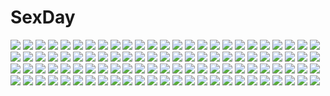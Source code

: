 # SexDay
![](https://konachan.com/image/a251f075725ede5b699cba2a16661647/Konachan.com%20-%20250409%202girls%20brown_hair%20card_captor_sakura%20daidouji_tomoyo%20flowers%20green_eyes%20japanese_clothes%20kinomoto_sakura%20long_hair%20petals%20short_hair%20siam_%28meow13%29.jpg)
![](https://konachan.com/image/678636f15db8fa7f2697f3b3acc87bea/Konachan.com%20-%20181306%20berlinetta%20building%20dress%20ibaraki%20long_hair%20original%20paper%20pink_eyes%20pink_hair%20pixiv_fantasia%20scarf.jpg)
![](https://konachan.com/jpeg/cef5b15e21cdf1ab28d172781a10ca26/Konachan.com%20-%20149727%20akemi_homura%20blue_eyes%20dress%20kyuubee%20long_hair%20mahou_shoujo_madoka_magica%20nyanya.jpg)
![](https://konachan.com/image/73ff53f28bac9b781a10ac2bac391f72/Konachan.com%20-%20161466%20ayanami_rei%20neon_genesis_evangelion%20soryu_asuka_langley%20zivrill.jpg)
![](https://konachan.com/image/ddb464f69d9ec6c08747826e672e7656/Konachan.com%20-%20117248%20dress%20flandre_scarlet%20hat%20hong_meiling%20ichihina%20izayoi_sakuya%20maid%20red_eyes%20remilia_scarlet%20touhou%20vampire%20wings.jpg)
![](https://konachan.com/image/bb222488effe4e7e3f54dda0c4418112/Konachan.com%20-%20205660%20black_hair%20original%20pixiv_fantasia%20short_hair%20stairs%20swd3e2.jpg)
![](https://konachan.com/jpeg/65348e70ccd7b0dd99f778ad8d44e06e/Konachan.com%20-%20281107%20animal_ears%20bell%20cherry_blossoms%20fang%20flowers%20foxgirl%20japanese_clothes%20long_hair%20miko%20original%20red_eyes%20saeki_touma%20tail%20white_hair.jpg)
![](https://konachan.com/jpeg/6e9d9ce1098c8a66ebca4ca4ebdb7a5f/Konachan.com%20-%2034660%20hiiragi_kagami%20lucky_star.jpg)
![](https://konachan.com/image/2c5dce143a4212173b1ebad73002c0f0/Konachan.com%20-%20168986%20animal%20ao_oni%20blood%20braids%20cat%20dress%20flowers%20glasses%20gray_eyes%20gray_hair%20ib%20ib_%28ib%29%20kneehighs%20knife%20long_hair%20madotsuki%20rose%20scarf%20skirt%20weapon.jpg)
![](https://konachan.com/image/64232d3bfc4c24a648154b3a9200426a/Konachan.com%20-%2063915%20favorite%20game_cg%20hoshizora_no_memoria%20tagme.jpg)
![](https://konachan.com/image/a5af8c32bfcfcaa3e97c8ff6b3386b70/Konachan.com%20-%2047632%20ichinokuro_arisu%20kusuriya_daisuke%20mushiuta%20ruroo%20tagme.jpg)
![](https://konachan.com/image/09e829e153d0dd307e019e0a914f5f27/Konachan.com%20-%2031101%20code_geass%20euphemia_li_britannia%20lelouch_lamperouge%20male.jpg)
![](https://konachan.com/jpeg/e31c63afad9001479233e1088a82f01e/Konachan.com%20-%2082968%20aircraft%20blue_eyes%20blush%20bow%20bra%20building%20city%20index%20long_hair%20panties%20rain%20short_hair%20skirt%20socks%20tonoimo%20tree%20underwear%20water%20wet%20windmill%20wink.jpg)
![](https://konachan.com/jpeg/8f0b1c4b4a3819e1fd38beccd7fba8e3/Konachan.com%20-%20205617%202girls%20blush%20brown_eyes%20brown_hair%20catgirl%20chibi%20fang%20game_cg%20green_eyes%20headband%20long_hair%20neko_works%20nekopara%20orange_hair%20sayori%20short_hair%20tail.jpg)
![](https://konachan.com/image/1ef3ac091295a0b0f4840aa2481a2d7b/Konachan.com%20-%20283993%20anal%20anthropomorphism%20ass%20breasts%20brown_eyes%20censored%20fingering%20gloves%20headband%20long_hair%20nipples%20nude%20penis%20sex%20signed%20white_hair%20windforcelan.jpg)
![](https://konachan.com/jpeg/04aab47fcd9c06fdcf76eaa1b4b99794/Konachan.com%20-%20214598%20blonde_hair%20blue_eyes%20bow%20flowers%20medicine_melancholy%20nori_%28stak819%29%20short_hair%20skirt%20touhou.jpg)
![](https://konachan.com/image/2b5c0f361473581606b70822eabd149c/Konachan.com%20-%20107140%20enoshima_iki%20gloves%20gun%20long_hair%20original%20purple_eyes%20purple_hair%20uniform%20weapon.jpg)
![](https://konachan.com/image/74723a55291cac879d081537f02061bd/Konachan.com%20-%2020954%20tagme.jpg)
![](https://konachan.com/image/2e2680ecb036776349876a9f38a39f52/Konachan.com%20-%20260830%20animal%20brown_eyes%20brown_hair%20cat%20clouds%20imo_bouya%20motorcycle%20original%20scenic%20school_uniform%20short_hair%20skirt%20sky%20water.jpg)
![](https://konachan.com/jpeg/64369a6c515a8e55c6845dad0a139e8f/Konachan.com%20-%20256583%20aliasing%20blonde_hair%20breasts%20green_eyes%20hajimete_no_gal%20long_hair%20ponytail%20ribbons%20skirt%20tagme_%28artist%29%20thighhighs%20yame_yukana.jpg)
![](https://konachan.com/jpeg/1a1d9d4e91d3c6c56f111203ac368eeb/Konachan.com%20-%20299479%20azur_lane%20black_hair%20breasts%20chinese_clothes%20chinese_dress%20cleavage%20cuboon%20elbow_gloves%20gloves%20gradient%20heart%20long_hair%20red_eyes%20signed%20thighhighs.jpg)
![](https://konachan.com/image/248f6893fca084dc5e1af25b41b6370b/Konachan.com%20-%20184926%20garyoh%20nobody%20original%20reflection%20scenic.jpg)
![](https://konachan.com/image/6d23062ce99d2f0c390e408ef2f38352/Konachan.com%20-%2034021%20alucard%20gun%20hellsing%20weapon.gif)
![](https://konachan.com/jpeg/fe5a65bcb85b7ce1fb26eaa40007cdf9/Konachan.com%20-%20183380%20aircraft%20animal%20bird%20boots%20clouds%20gloves%20goggles%20gray_hair%20hinapikorin%20long_hair%20male%20motorcycle%20original%20scarf%20short_hair%20sunset.jpg)
![](https://konachan.com/jpeg/5e3c982559631bd4c0a33b63c595a18a/Konachan.com%20-%20121562%20game_cg%20isami_hayato%20pulltop%20sanemaki_nozomi%20shinsei_ni_shite_okasubekarazu%20watari_masahito.jpg)
![](https://konachan.com/jpeg/66edae24e26a0d17f56ab6846d016cce/Konachan.com%20-%20223046%20digimon%20greymon%20hajime%20yagami_taichi.jpg)
![](https://konachan.com/jpeg/a8b54f089456ef29ace8d55c837acab8/Konachan.com%20-%20207833%20all_male%20animal_ears%20anthropomorphism%20bow%20close%20felicia-val%20five_nights_at_freddy%27s%20male%20purple_hair%20red_eyes%20tie%20withered_bonnie.jpg)
![](https://konachan.com/image/113cd675bba3c5ea2b88d71bc87b35c8/Konachan.com%20-%20173616%20ass%20black_hair%20blue_eyes%20blue_hair%20blush%20cum%20escu%3Ade%20kokonoka%20logo%20long_hair%20red_eyes%20red_hair%20sensui_bu%21%20short_hair%20swimsuit%20water%20wet%20wink.jpg)
![](https://konachan.com/image/72a0d6ac097373eb79b55f10baa303e1/Konachan.com%20-%20145825%20monorino%20school_uniform%20tagme%20thighhighs.jpg)
![](https://konachan.com/image/d1c1c1d565913b88f0bf183cce7a79fc/Konachan.com%20-%20287072%20animal%20bird%20cat%20chai_%28artist%29%20nobody%20original%20white.jpg)
![](https://konachan.com/image/830afafb171f8ca509553aa9ced0fddd/Konachan.com%20-%2050306%20akiyama_mio%20guitar%20instrument%20k-on%21.jpg)
![](https://konachan.com/jpeg/61f5796bf0378b20fbd1cccc5bef4c93/Konachan.com%20-%20273225%20ass%20black_hair%20close%20headphones%20kneehighs%20nanaku_teiru%20panties%20phone%20socks%20ssss.gridman%20takarada_rikka%20underwear.jpg)
![](https://konachan.com/image/afb33c69d7d39bcdaf8f7eca706204ca/Konachan.com%20-%207231%20blue_eyes%20brown_eyes%20catgirl%20gagraphic%20gloves%20green_hair%20horns%20logo%20maid%20mirror%20panties%20red_hair%20reflection%20thighhighs%20underwear%20watermark%20xration.jpg)
![](https://konachan.com/jpeg/762ee330912bd1c8258e4aec1dc0e9fa/Konachan.com%20-%20271208%202girls%20blonde_hair%20blush%20bow%20brown_eyes%20brown_hair%20garter_belt%20hat%20long_hair%20miko%20purple_eyes%20ribbons%20shinoba%20shoujo_ai%20thighhighs%20touhou%20waifu2x.jpg)
![](https://konachan.com/image/bc4a0b45639f523045b262683c4c696e/Konachan.com%20-%2097330%20cofepig%20dress%20green_eyes%20green_hair%20kagiyama_hina%20touhou%20water.jpg)
![](https://konachan.com/image/21e3bd00691c313f6eed1e9d28631efb/Konachan.com%20-%20267035%20aliasing%20bed%20blonde_hair%20breasts%20dark_skin%20fate_grand_order%20fate_%28series%29%20gray_eyes%20hidebuu%20katana%20long_hair%20okita_souji_alter%20sword%20thighhighs%20weapon.jpg)
![](https://konachan.com/image/232dac875de3e09b782b1da7531788a2/Konachan.com%20-%2091668%20dress%20feng%20game_cg%20hoshizora_e_kakaru_hashi%20long_hair%20orange_eyes%20orange_hair%20toudou_tsumugi%20tree%20tsurusaki_takahiro%20water.jpg)
![](https://konachan.com/image/3ab517cd05b81501143bd76fa4cf9556/Konachan.com%20-%20202281%20ass%20black_hair%20breasts%20cleavage%20collar%20dress%20headdress%20panties%20petals%20ribbons%20silence%20skirt%20skirt_lift%20stockings%20thighhighs%20twintails%20underwear%20white.jpg)
![](https://konachan.com/image/e7cd53b971157076335f6d893a271eb3/Konachan.com%20-%20243749%202girls%20apron%20black_hair%20breasts%20brown_eyes%20brown_hair%20dress%20green_eyes%20headdress%20hug%20kneehighs%20long_hair%20maid%20original%20paper%20short_hair%20skirt.jpg)
![](https://konachan.com/jpeg/5e820fd64eb9613929ab78c5a9754281/Konachan.com%20-%20221829%20blonde_hair%20blue_eyes%20drink%20hat%20original%20rin2008%20shorts%20thighhighs%20wink.jpg)
![](https://konachan.com/image/055514f99fca35bda22929e9c1109244/Konachan.com%20-%2060450%20aoba_tsugumi%20kannagi_crazy_shrine_maidens%20nagi%20school_uniform%20wand%20zange.jpg)
![](https://konachan.com/jpeg/10495337daa25c7c05d33e45655766b5/Konachan.com%20-%2036867%20brown%20itoshiki_nozomu%20kitsu_chiri%20sayonara_zetsubou_sensei%20vector.jpg)
![](https://konachan.com/image/7cf9d211b8afc247c37f548269a125ed/Konachan.com%20-%20221430%20animal%20bird%20blonde_hair%20clouds%20dress%20instrument%20kai_%28lolicc%29%20long_hair%20miyazono_kaori%20shigatsu_wa_kimi_no_uso%20violin%20water.jpg)
![](https://konachan.com/jpeg/0191d67786891c8adc248b781c9b414b/Konachan.com%20-%20294542%20black_hair%20blush%20breasts%20censored%20ensemble_%28company%29%20fellatio%20game_cg%20nipples%20nude%20penis%20red_eyes%20saionji_youko%20tagme_%28artist%29.jpg)
![](https://konachan.com/jpeg/9dd6d484ab9b3fc346641745e356399a/Konachan.com%20-%20293232%20animal_ears%20barefoot%20blush%20cameltoe%20chinomaron%20gochuumon_wa_usagi_desu_ka%3F%20kafuu_chino%20loli%20long_hair%20panties%20signed%20underwear.jpg)
![](https://konachan.com/image/cf87fc47bcef20eeef07d4d3c8ba6573/Konachan.com%20-%20188635%20barefoot%20blue_eyes%20bra%20highschool_dxd%20jpeg_artifacts%20long_hair%20mishima_hiroji%20miyama-zero%20navel%20panties%20red_hair%20rias_gremory%20underwear.jpg)
![](https://konachan.com/image/fcd9dcbae5520571c371e8d83e59b69f/Konachan.com%20-%20242096%20blue_eyes%20book%20boots%20brown_hair%20bunny%20dress%20feathers%20flowers%20original%20paper%20poppo_sutchy%20scenic%20short_hair%20sky%20tree.jpg)
![](https://konachan.com/image/8009f44a9e8ea799d1c2a56892072ba8/Konachan.com%20-%20258361%20blonde_hair%20bodysuit%20breasts%20camera%20cleavage%20drink%20fate_%28series%29%20flowers%20green_eyes%20headdress%20long_hair%20no_bra%20rose%20tagme_%28artist%29%20thighhighs.jpg)
![](https://konachan.com/image/639690e714434ba0fe2583237c4afba4/Konachan.com%20-%2069642%20blue_eyes%20blue_hair%20breasts%20cleavage%20flowers%20food%20fruit%20gloves%20group%20hat%20long_hair%20midori310%20necklace%20original%20petals%20pink_eyes%20pink_hair%20red_eyes.jpg)
![](https://konachan.com/image/020db8f59ca5d2a5b5a358f8e2fb0d19/Konachan.com%20-%2029377%20brown_eyes%20brown_hair%20clannad%20furukawa_nagisa%20key%20logo%20school_uniform%20short_hair%20zoom_layer.jpg)
![](https://konachan.com/image/afb03124d1370fe90729b1bdd6fead66/Konachan.com%20-%206795%20canvas.jpg)
![](https://konachan.com/jpeg/ada5092b050adf5d0b18d6d384f07b00/Konachan.com%20-%20216722%20anthropomorphism%20blue%20brown_hair%20clouds%20original%20short_hair%20sky%20syego.jpg)
![](https://konachan.com/jpeg/88143e09b48d23a45d426da94706c7f7/Konachan.com%20-%20277221%20azur_lane%20blue_hair%20braids%20breasts%20cape%20cleavage%20dress%20drink%20fang%20foxgirl%20gloves%20group%20hat%20headband%20logo%20no_bra%20ponytail%20red_eyes%20red_hair%20tiara.jpg)
![](https://konachan.com/image/b13c349174631c7e44f30f13de00aba7/Konachan.com%20-%20278254%20elbow_gloves%20flowers%20gloves%20goth-loli%20gradient%20gray_hair%20headband%20honkai_impact%20lolita_fashion%20petals%20pink_eyes%20purple%20rose%20short_hair%20weapon%20yumuto.jpg)
![](https://konachan.com/image/eb159330ee2e266f53138fd7c9df9131/Konachan.com%20-%2050091%20aisaka_taiga%20toradora.jpg)
![](https://konachan.com/image/c3f73a9ac101787bbe83f641c44d9c10/Konachan.com%20-%2079116%20barefoot%20heart%20red_eyes%20remilia_scarlet%20touhou%20vampire%20wink.jpg)
![](https://konachan.com/jpeg/3cd6b30f22b381dfe7fc83ca64105c65/Konachan.com%20-%20301809%20animal%20anthropomorphism%20azur_lane%20bird%20bondage%20chain%20cropped%20drink%20kinven%20long_hair%20manjuu_%28azur_lane%29%20ponytail%20purple_hair%20thighhighs.jpg)
![](https://konachan.com/jpeg/6a790850c9cc3414403a12a8b5900744/Konachan.com%20-%20146662%20azuma_yoru%20blush%20bunny%20chimaro%20elbow_gloves%20gloves%20group%20hontani_kanae%20kozakai_aya%20maid%20pantyhose%20saga_planets%20shirokuma%20tamaki_sakura%20toranosuke%20wink.jpg)
![](https://konachan.com/jpeg/08410377668d6353eced10dd2f920db6/Konachan.com%20-%20259556%20blonde_hair%20chain%20kizuki_aruchu%20long_hair%20magic%20mechagirl%20purple_eyes%20scan%20shackles%20skirt%20thighhighs%20twintails.jpg)
![](https://konachan.com/image/fe6b16f170d1515cb37dcfbc7f671791/Konachan.com%20-%2098260%20animal%20cat%20computer%20flowers%20hayashinomura%20headphones%20twintails.jpg)
![](https://konachan.com/image/f63e01c3cdf11d7d2922414c9ab931f0/Konachan.com%20-%2032707%20tagme.jpg)
![](https://konachan.com/image/722a4c8e55251a3f50e7e0cb611521a8/Konachan.com%20-%20103491%20kaname_madoka%20mahou_shoujo_madoka_magica%20pink_hair%20ultimate_madoka%20wings.jpg)
![](https://konachan.com/jpeg/eb5b104ef22dd971b035c34529585fbd/Konachan.com%20-%2096478%20animal_ears%20catgirl%20chibi%20hatsune_miku%20suzunonaruki%20tail%20vocaloid.jpg)
![](https://konachan.com/image/733aac50a4215562548e4aed154a1ba1/Konachan.com%20-%20274473%20animal%20aqua_hair%20barefoot%20book%20cat%20computer%20dress%20game_console%20grandialee%20green_hair%20guitar%20instrument%20original%20short_hair%20watermark.jpg)
![](https://konachan.com/jpeg/0fc4e067be7bef5a6844959571b93256/Konachan.com%20-%20272730%20blonde_hair%20blush%20breasts%20cum%20demon%20game_cg%20handjob%20long_hair%20mirror_%28game%29%20nipples%20penis%20purple_eyes%20spread_legs%20succubus%20tattoo%20uncensored%20wings.jpg)
![](https://konachan.com/jpeg/666f70697c625cc5a907a2a5e869ad95/Konachan.com%20-%20131697%20achiki%20kagamine_len%20kagamine_rin%20male%20pink_eyes%20vocaloid.jpg)
![](https://konachan.com/image/ec1eb42829a4e14d642c5ac35707fbaa/Konachan.com%20-%20244096%20aikatsu%21%20aqua_eyes%20asya%20bow%20clouds%20navel%20pink_hair%20sakuraba_rola%20short_hair%20skirt%20sky%20wink.jpg)
![](https://konachan.com/image/975de75751f32b5101cf3cce9cd6b9a8/Konachan.com%20-%2010345%20carnelian%20tagme.jpg)
![](https://konachan.com/jpeg/cc60e2630f2577fd735eeb60d7c4f0a5/Konachan.com%20-%20150681%202girls%20angel_lewis%20animal_ears%20breasts%20christmas%20foxgirl%20green_eyes%20kisumi%20nipples%20orange_hair%20original%20red_eyes%20signed%20tail%20white_hair.jpg)
![](https://konachan.com/image/67e1217855c3ec2fb8d614d414227dd5/Konachan.com%20-%20167366%202girls%20blue_hair%20daburu%20gloves%20hatsune_miku%20headphones%20long_hair%20magnet_%28vocaloid%29%20megurine_luka%20purple_hair%20vocaloid.jpg)
![](https://konachan.com/jpeg/c457c8b7e434ae6219003326aa3d1fd0/Konachan.com%20-%20306377%202girls%20ass%20blush%20braids%20breasts%20cropped%20genderswap%20green_eyes%20navel%20necklace%20nipples%20nude%20phone%20pussy%20sephiroth%20thighhighs%20uncensored%20white_hair.jpg)
![](https://konachan.com/image/068a1c06c3cc317328801bcbdff6270a/Konachan.com%20-%2098227%20brown_hair%20chinese_clothes%20chinese_dress%20feathers%20green_eyes%20mis_res%20original%20panties%20panty_pull%20short_hair%20shoubi-san%20underwear%20undressing.jpg)
![](https://konachan.com/jpeg/d0bd4a9c3db9485e7a0263c8a6af1a1c/Konachan.com%20-%20105862%20blush%20breasts%20clochette%20game_cg%20green_eyes%20hayase_manami%20navel%20nipples%20oshiki_hitoshi%20panties%20pink_hair%20short_hair%20topless%20underwear%20undressing.jpg)
![](https://konachan.com/jpeg/75ae304c3588da4279e5f1cc09b3c768/Konachan.com%20-%20196375%20breasts%20chinese_clothes%20chinese_dress%20cleavage%20crossover%20elbow_gloves%20gloves%20kazenokaze%20kiniro_mosaic%20komichi_aya%20tedeza_rize%20thighhighs%20twintails.jpg)
![](https://konachan.com/image/8ddcd8f49c9f837676653d04579349c4/Konachan.com%20-%20167263%20breasts%20foxgirl%20garter_belt%20gloves%20navel%20nipples%20pussy%20short_hair%20stockings%20tail%20topless%20touhou%20uncensored%20watermark%20yakumo_ran%20yellow_eyes.jpg)
![](https://konachan.com/image/a4553e44709fcaec267c7fd5466e61d9/Konachan.com%20-%2092141%20aiyoku_no_eustia%20bekkankou%20eris_floralia%20long_hair%20tagme.jpg)
![](https://konachan.com/image/4390d9cdb849b29576369bf47a592572/Konachan.com%20-%20122973%20black_hair%20blush%20daikanyama_ebisu%20hotchkiss%20long_hair%20panties%20purple_eyes%20skirt%20skirt_lift%20striped_panties%20sumiyoshi_nana%20twintails%20underwear.jpg)
![](https://konachan.com/jpeg/285eb48a244a91608768a61e9ca69e15/Konachan.com%20-%20295744%20animal_ears%20apron%20bikini%20blush%20breasts%20bunny_ears%20cameltoe%20headdress%20hoto_cocoa%20maid%20navel%20nipples%20purple_eyes%20short_hair%20swimsuit%20thighhighs%20waitress.jpg)
![](https://konachan.com/image/d705c9260d87cb82528b8f4fe81a919d/Konachan.com%20-%20111819%20animal%20aqua_eyes%20aqua_hair%20blue_eyes%20blue_hair%20flowers%20forest%20fox%20guitar%20hatsune_miku%20instrument%20kaito%20kuromayu%20male%20rabbit%20tree%20twintails%20vocaloid.jpg)
![](https://konachan.com/jpeg/8423874f8e82becf58c0931483326cb2/Konachan.com%20-%2097418%20blush%20panty_%26_stocking_with_garterbelt%20stocking_%28character%29%20transparent%20vector.jpg)
![](https://konachan.com/image/0bff107f38502aec8a67958c18df518c/Konachan.com%20-%2022144%20aquaplus%20kawata_hisashi%20kusugawa_sasara%20leaf%20scan%20to_heart%20to_heart_2.jpg)
![](https://konachan.com/image/026a29197a92fa2f2c5dbb4b943c4959/Konachan.com%20-%20117106%20hachune_miku%20hatsune_miku%20vocaloid.jpg)
![](https://konachan.com/jpeg/4a5947d36cec7aaa1ad45d974452f11d/Konachan.com%20-%20172876%20anthropomorphism%20aqua_eyes%20blue%20fenrixion%20long_hair%20my_little_pony%20princess_luna%20purple_hair%20stars%20thighhighs%20zettai_ryouiki.jpg)
![](https://konachan.com/image/4a3bd8aaede7695da430fe96abc3c33e/Konachan.com%20-%2052126%20eureka_seven%20nirvash%20renton_thurston.jpg)
![](https://konachan.com/jpeg/eb8242085c8465e695cc9ec1d32620e2/Konachan.com%20-%20233532%20blush%20breasts%20censored%20choker%20game_cg%20grass%20headband%20long_hair%20male%20navel%20nipples%20no_bra%20nopan%20penis%20pussy%20pussy_juice%20sex%20thighhighs%20twintails%20wet.jpg)
![](https://konachan.com/image/ad7c77f8e825f8af628cea86fa551966/Konachan.com%20-%207672%20bath%20bathtub%20carnelian%20kao_no_nai_tsuki%20kuraki_suzuna.jpg)
![](https://konachan.com/jpeg/6c6cac9f6a2e3bfc421fddffac9a64d1/Konachan.com%20-%20266164%20apron%20blue_eyes%20blue_hair%20breasts%20cameltoe%20chain%20cleavage%20dress%20garter_belt%20logo%20maid%20panties%20phone%20short_hair%20stockings%20thighhighs%20underwear%20weapon.jpg)
![](https://konachan.com/image/ae7dac9e8642f1d5d717aaea22a695ab/Konachan.com%20-%20203310%20anthropomorphism%20bandaid%20blush%20group%20hat%20long_hair%20navel%20nopan%20school_uniform%20short_hair%20skirt%20skirt_lift%20tachimi_%28basue%29%20ushio_%28kancolle%29.jpg)
![](https://konachan.com/image/44c03e6d71a3389d199387d1dc5e51a3/Konachan.com%20-%20302299%20angela_balzac%20anus%20blonde_hair%20blush%20breasts%20green_eyes%20long_hair%20nipples%20phandit_thirathon%20pubic_hair%20pussy%20twintails%20uncensored.jpg)
![](https://konachan.com/jpeg/3d0264bd187f4c52b8e3c44aa21791b5/Konachan.com%20-%20276388%20ass%20bicolored_eyes%20blush%20dress%20fang%20girls_frontline%20gray_hair%20hat%20loli%20long_hair%20panties%20pantyhose%20school_uniform%20skirt_lift%20tsuka%20underwear.jpg)
![](https://konachan.com/image/5a11846164caebf76c7faca1be59bf6f/Konachan.com%20-%20105934%20akiyama_mio%20black_hair%20blue_eyes%20k-on%21%20scarf%20snow.jpg)
![](https://konachan.com/image/391001174e595b7753c0d6d377f9d49e/Konachan.com%20-%2086423%20alice_%28wonderland%29%20alice_in_wonderland%20vaayunto_yuuki%20white_rabbit.jpg)
![](https://konachan.com/image/b449b5e93e12d71b17fd9af1aef13d9f/Konachan.com%20-%2092425%20hatsune_miku%20headphones%20minusion%20thighhighs%20twintails%20vocaloid.jpg)
![](https://konachan.com/image/49aaf4cc7550a3c88a29c336422decc6/Konachan.com%20-%20123131%20blonde_hair%20dress%20flandre_scarlet%20hat%20lin%2B%20red_eyes%20short_hair%20signed%20touhou%20vampire%20wings.jpg)
![](https://konachan.com/image/4327d30789d79255a209032526dcaebb/Konachan.com%20-%2096727%202girls%20animal%20bikini%20bird%20brown_eyes%20brown_hair%20kuchibiru_%28lipblue%29%20long_hair%20ponytail%20swimsuit%20tagme.jpg)
![](https://konachan.com/jpeg/118f551187da3e612a66b3d25d477c9a/Konachan.com%20-%20295248%20anthropomorphism%20ass%20azur_lane%20bow%20cameltoe%20close%20cropped%20ipuusan_%28pestxsan%29%20maid%20panties%20sirius_%28azur_lane%29%20skirt_lift%20underwear.jpg)
![](https://konachan.com/image/f552137ffdfadd3ae7d378f3a46028f5/Konachan.com%20-%20206546%20blush%20breasts%20cleavage%20halloween%20hat%20long_hair%20pointed_ears%20red_eyes%20signed%20staff%20stockings%20tagme%20thighhighs%20twintails%20white_hair%20wings%20witch_hat.jpg)
![](https://konachan.com/image/9bb6d04ee7f103186112c83faeaf5359/Konachan.com%20-%2059781%20kanokon.jpg)
![](https://konachan.com/jpeg/bbae4cbe863b798c067a3bf25fc189b4/Konachan.com%20-%20252742%20ayase_eri%20blue_eyes%20brown_hair%20cake%20food%20gloves%20group%20halloween%20long_hair%20orange_eyes%20orange_hair%20pumpkin%20red_hair%20short_hair%20signed%20sonoda_umi%20suito.jpg)
![](https://konachan.com/image/0af2d7c3ca7470b2f8ad5f337e501f5a/Konachan.com%20-%20217805%20animal%20armor%20blonde_hair%20blue_eyes%20breasts%20building%20cape%20city%20cleavage%20horse%20long_hair%20original%20ponytail%20shou_mai%20signed%20skirt%20sword%20thighhighs%20weapon.jpg)
